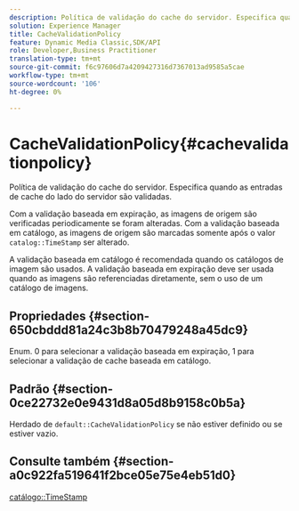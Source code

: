 ```yaml
---
description: Política de validação do cache do servidor. Especifica quando as entradas de cache do lado do servidor são validadas.
solution: Experience Manager
title: CacheValidationPolicy
feature: Dynamic Media Classic,SDK/API
role: Developer,Business Practitioner
translation-type: tm+mt
source-git-commit: f6c97606d7a4209427316d7367013ad9585a5cae
workflow-type: tm+mt
source-wordcount: '106'
ht-degree: 0%

---
```



# CacheValidationPolicy{#cachevalidationpolicy}

Política de validação do cache do servidor. Especifica quando as entradas de cache do lado do servidor são validadas.

Com a validação baseada em expiração, as imagens de origem são verificadas periodicamente se foram alteradas. Com a validação baseada em catálogo, as imagens de origem são marcadas somente após o valor `catalog::TimeStamp` ser alterado.

A validação baseada em catálogo é recomendada quando os catálogos de imagem são usados. A validação baseada em expiração deve ser usada quando as imagens são referenciadas diretamente, sem o uso de um catálogo de imagens.

## Propriedades {#section-650cbddd81a24c3b8b70479248a45dc9}

Enum. 0 para selecionar a validação baseada em expiração, 1 para selecionar a validação de cache baseada em catálogo.

## Padrão {#section-0ce22732e0e9431d8a05d8b9158c0b5a}

Herdado de `default::CacheValidationPolicy` se não estiver definido ou se estiver vazio.

## Consulte também {#section-a0c922fa519641f2bce05e75e4eb51d0}

[catálogo::TimeStamp](../../../../../is-api/image-catalog/image-serving-api-ref/c-image-catalog-reference/c-image-svg-data-reference/c-svg-data-reference/r-timestamp-svg.md#reference-59a27b72f4cb4a53a3baba83214c4ded)
